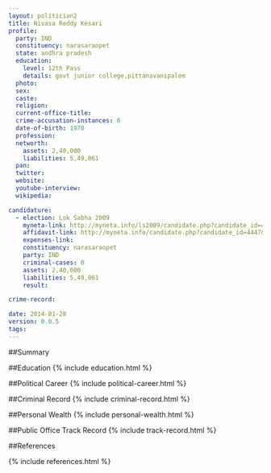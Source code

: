 ```yaml
---
layout: politician2
title: Nivasa Reddy Kesari
profile: 
  party: IND
  constituency: narasaraopet
  state: andhra pradesh
  education: 
    level: 12th Pass
    details: govt junior college,pittanavanipalem
  photo: 
  sex: 
  caste: 
  religion: 
  current-office-title: 
  crime-accusation-instances: 0
  date-of-birth: 1970
  profession: 
  networth: 
    assets: 2,40,000
    liabilities: 5,49,061
  pan: 
  twitter: 
  website: 
  youtube-interview: 
  wikipedia: 

candidature: 
  - election: Lok Sabha 2009
    myneta-link: http://myneta.info/ls2009/candidate.php?candidate_id=4447
    affidavit-link: http://myneta.info/candidate.php?candidate_id=4447&scan=original
    expenses-link: 
    constituency: narasaraopet 
    party: IND
    criminal-cases: 0
    assets: 2,40,000
    liabilities: 5,49,061
    result:  

crime-record: 

date: 2014-01-28
version: 0.0.5
tags: 
---
```

##Summary


##Education
{% include education.html %}


##Political Career
{% include political-career.html %}


##Criminal Record
{% include criminal-record.html %}


##Personal Wealth
{% include personal-wealth.html %}


##Public Office Track Record
{% include track-record.html %}


##References


{% include references.html %}